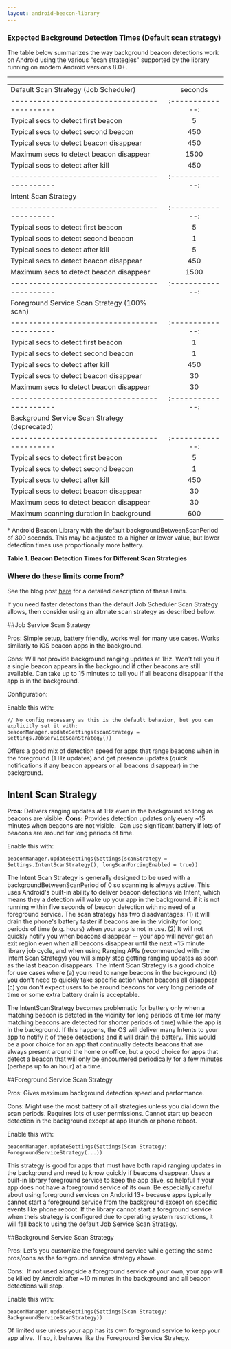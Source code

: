 ```yaml
---
layout: android-beacon-library
---
```


### Expected Background Detection Times (Default scan strategy)

The table below summarizes the way background beacon detections work on Android using the various "scan strategies" supported by the library running on modern Android versions 8.0+.

---

|                                             |               |
| ------------------------------------------- |:-------------:|
| Default Scan Strategy (Job Scheduler)       | seconds       |
| ------------------------------------------- |:-------------:|
| Typical secs to detect first beacon         | 5             |
| Typical secs to detect second beacon        | 450           |
| Typical secs to detect beacon disappear     | 450           |
| Maximum secs to detect beacon disappear     | 1500          |
| Typical secs to detect after kill           | 450           |
| ------------------------------------------- |:-------------:|
| Intent Scan Strategy                        |               |
| ------------------------------------------- |:-------------:|
| Typical secs to detect first beacon         | 5             |
| Typical secs to detect second beacon        | 1             |
| Typical secs to detect after kill           | 5             |
| Typical secs to detect beacon disappear     | 450           |
| Maximum secs to detect beacon disappear     | 1500          |
| ------------------------------------------- |:-------------:|
| Foreground Service Scan Strategy (100% scan)|               |
| ------------------------------------------- |:-------------:|
| Typical secs to detect first beacon         | 1             |
| Typical secs to detect second beacon        | 1             |
| Typical secs to detect after kill           | 450           |
| Typical secs to detect beacon disappear     | 30            |
| Maximum secs to detect beacon disappear     | 30            |
| ------------------------------------------- |:-------------:|
| Background Service Scan Strategy (deprecated)|               |
| ------------------------------------------- |:-------------:|
| Typical secs to detect first beacon         | 5             |
| Typical secs to detect second beacon        | 1             |
| Typical secs to detect after kill           | 450           |
| Typical secs to detect beacon disappear     | 30            |
| Maximum secs to detect beacon disappear     | 30            |
| Maximum scanning duration in background     | 600           |
 

\* Android Beacon Library with the default backgroundBetweenScanPeriod of 300 seconds.  This may be adjusted to a higher or lower value, but lower detection times use proportionally more battery.

**Table 1. Beacon Detection Times for Different Scan Strategies**

### Where do these limits come from?

See the blog post [here](http://www.davidgyoungtech.com/2017/08/07/beacon-detection-with-android-8) for a detailed description of these limits.

If you need faster detectons than the default Job Scheduler Scan Strategy allows, then consider using an altrnate scan strategy as described below. 

##Job Service Scan Strategy

Pros: Simple setup, battery friendly, works well for many use cases.  Works similarly to iOS beacon apps in the background.

Cons: Will not provide background ranging updates at 1Hz.  Won't tell you if a single beacon appears in the background if other beacons are still available.  Can take up to 15 minutes to tell you if all beacons disappear if the app is in the background.

Configuration:  

Enable this with:  
```
// No config necessary as this is the default behavior, but you can explicitly set it with:
beaconManager.updateSettings(scanStrategy = Settings.JobServiceScanStrategy())
```

Offers a good mix of detection speed for apps that range beacons when in the foreground (1 Hz updates) and get presence updates (quick notifications if any beacon appears or all beacons disappear) in the background.



## Intent Scan Strategy

**Pros:** Delivers ranging updates at 1Hz even in the background so long as beacons are visible.
**Cons:** Provides detection updates only every ~15 minutes when beacons are not visible.  Can use significant battery if lots of beacons are around for long periods of time.

Enable this with:    
```
beaconManager.updateSettings(Settings(scanStrategy = Settings.IntentScanStrategy(), longScanForcingEnabled = true))
```

The Intent Scan Strategy is generally designed to be used with a backgroundBetweenScanPeriod of 0 so scanning is always active.  This uses Android's built-in ability to deliver beacon detections via Intent, which means they a detection will wake up your app in the background.  if it is not running within five seconds of beacon detection with no need of a foreground service.   The scan strategy has two disadvantages:  (1) it will drain the phone's battery faster if beacons are in the vicinity for long periods of time (e.g. hours) when your app is not in use.  (2) It will not quickly notify you when beacons disappear -- your app will never get an exit region even when all beacons disappear until the next ~15 minute library job cycle, and when using Ranging APIs (recommended with the Intent Scan Strategy) you will simply stop getting ranging updates as soon as the last beacon disappears.  The Intent Scan Strategy is a good choice for use cases where (a) you need to range beacons in the background (b) you don't need to quickly take specific action when beacons all disappear (c) you don't expect users to be around beacons for very long periods of time or some extra battery drain is acceptable. 

The IntentScanStrategy becomes problematic for battery only when a matching beacon is detcted in the vicinity for long periods of time (or many matching beacons are detected for shorter periods of time) while the app is in the background.  If this happens, the OS will deliver many Intents to your app to notify it of these detections and it will drain the battery.  This would be a poor choice for an app that continually detects beacons that are always present around the home or office, but a good choice for apps that detect a beacon that will only be encountered periodically for a few minutes (perhaps up to an hour) at a time.


##Foreground Service Scan Strategy

Pros: Gives maximum background detection speed and performance.

Cons: Might use the most battery of all strategies  unless you dial down the scan periods.  Requires lots of user permissions.  Cannot start up beacon detection in the background except at app launch or phone reboot.

Enable this with:  
```
beaconManager.updateSettings(Settings(Scan Strategy: ForegroundServiceStrategy(...))
```

This strategy is good for apps that must have both rapid ranging updates in the background and need to know quickly if beacons disappear.  Uses a built-in library foreground service to keep the app alive, so helpful if your app does not have a foreground service of its own.  Be especially careful about using foreground services  on Andorid 13+ because apps typically cannot start a foreground service from the background except on specific events like phone reboot.  If the library cannot start a foreground service when theis strategy is configured due to operating system restrictions, it will fall back to using the default Job Service Scan Strategy.


##Background Service Scan Strategy

Pros: Let's you customize the foreground service while getting the same pros/cons as the foreground service strategy above.

Cons:  If not used alongside a foreground service of your own, your app will be killed by Android after ~10 minutes in the background and all beacon detections will stop.

Enable this with:  
```
beaconManager.updateSettings(Settings(Scan Strategy: BackgroundServiceScanStrategy))
```

Of limited use unless your app has its own foreground service to keep your app alive.  If so, it behaves like the Foreground Service Strategy. 







        
